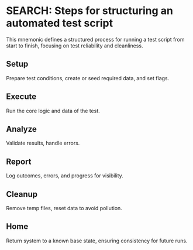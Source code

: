 # SEARCH: Steps for structuring an automated test script

This mnemonic defines a structured process for running a test script from start to finish, focusing on test reliability and cleanliness.

## Setup

Prepare test conditions, create or seed required data, and set flags.

## Execute

Run the core logic and data of the test.

## Analyze

Validate results, handle errors.

## Report

Log outcomes, errors, and progress for visibility.

## Cleanup

Remove temp files, reset data to avoid pollution.

## Home

Return system to a known base state, ensuring consistency for future runs.
